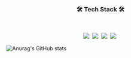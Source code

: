 <h3 align="center"><b>🛠 Tech Stack 🛠</b></h3>
</br>
<p align="center">
<img src="https://img.shields.io/badge/Android-green?style=flat-square&logo=Android&logoColor=white"/></a>&nbsp 
<img src="https://img.shields.io/badge/Python-blue?style=flat-square&logo=Python&logoColor=white"/></a>&nbsp 
<img src="https://img.shields.io/badge/C-AFEEEE?style=flat-square&logo=C&logoColor=white"/></a>&nbsp 
<img src="https://img.shields.io/badge/JAVA-F48E00?style=flat-square&logo=JAVA&logoColor=white"/></a>&nbsp 

![Anurag's GitHub stats](https://github-readme-stats.vercel.app/api?username=Kim-JungHwan&show_icons=true&theme=merko)
